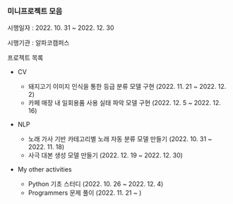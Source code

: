 ### 미니프로젝트 모음
시행일자 : 2022. 10. 31 ~ 2022. 12. 30

시행기관 : 알파코캠퍼스


프로젝트 목록
- CV
  - 돼지고기 이미지 인식을 통한 등급 분류 모델 구현       (2022. 11. 21 ~ 2022. 12. 2)
  - 카페 매장 내 일회용품 사용 실태 파악 모델 구현        (2022. 12. 5 ~ 2022. 12. 16)
  
- NLP
  - 노래 가사 기반 카테고리별 노래 자동 분류 모델 만들기  (2022. 10. 31 ~ 2022. 11. 18)
  - 사극 대본 생성 모델 만들기                           (2022. 12. 19 ~ 2022. 12. 30)
  
- My other activities
  - Python 기초 스터디 (2022. 10. 26 ~ 2022. 12. 4)
  - Programmers 문제 풀이 (2022. 11. 21 ~ )
